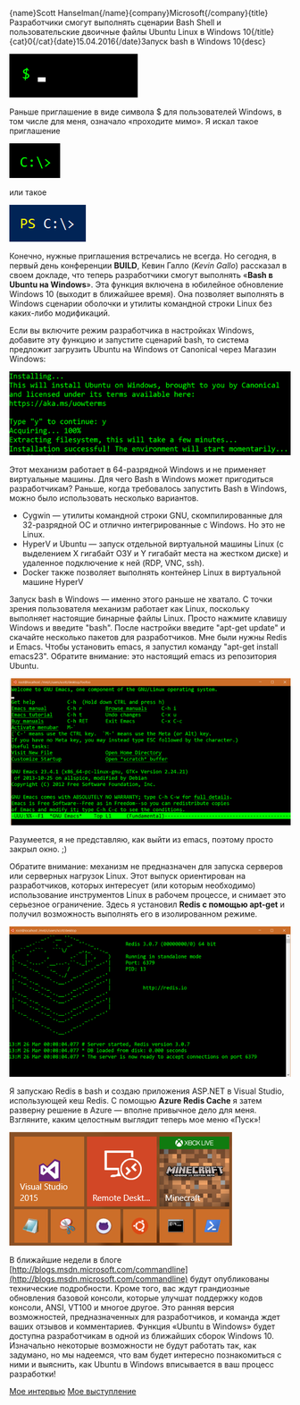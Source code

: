 {name}Scott Hanselman{/name}{company}Microsoft{/company}{title}Разработчики смогут выполнять сценарии Bash Shell и пользовательские двоичные файлы Ubuntu Linux в Windows 10{/title}{cat}0{/cat}{date}15.04.2016{/date}Запуск bash в Windows 10{desc}


 ![1](https://github.com/linuxlovesms/content/blob/master/media/bash1.png?raw=true)
 
Раньше приглашение в виде символа $ для пользователей Windows, в том числе для меня, означало «проходите мимо».
Я искал такое приглашение 

 ![2](https://github.com/linuxlovesms/content/blob/master/media/bash2.png?raw=true)
 
или такое

 ![3](https://github.com/linuxlovesms/content/blob/master/media/bash3.png?raw=true)
 
Конечно, нужные приглашения встречались не всегда. Но сегодня, в первый день конференции **BUILD**, Кевин Галло (*Kevin Gallo*) рассказал в своем докладе, что теперь разработчики смогут выполнять «**Bash в Ubuntu на Windows**». Эта функция включена в юбилейное обновление Windows 10 (выходит в ближайшее время). Она позволяет выполнять в Windows сценарии оболочки и утилиты командной строки Linux без каких-либо модификаций.

Если вы включите режим разработчика в настройках Windows, добавите эту функцию и запустите сценарий bash, то система предложит загрузить Ubuntu на Windows от Canonical через Магазин Windows:

 ![4](https://github.com/linuxlovesms/content/blob/master/media/bash4.png?raw=true)
 

Этот механизм работает в 64-разрядной Windows и не применяет виртуальные машины. Для чего Bash в Windows может пригодиться разработчикам?
Раньше, когда требовалось запустить Bash в Windows, можно было использовать несколько вариантов.

- Cygwin — утилиты командной строки GNU, скомпилированные для 32-разрядной ОС и отлично интегрированные с Windows. Но это не Linux.
- HyperV и Ubuntu — запуск отдельной виртуальной машины Linux (с выделением X гигабайт ОЗУ и Y гигабайт места на жестком диске) и удаленное подключение к ней (RDP, VNC, ssh).
- Docker также позволяет выполнять контейнер Linux в виртуальной машине HyperV

Запуск bash в Windows — именно этого раньше не хватало. С точки зрения пользователя механизм работает как Linux, поскольку выполняет настоящие бинарные файлы Linux. Просто нажмите клавишу Windows и введите "bash".
После настройки введите "apt-get update" и скачайте несколько пакетов для разработчиков. Мне были нужны Redis и Emacs. Чтобы установить emacs, я запустил команду "apt-get install emacs23". Обратите внимание: это настоящий emacs из репозитория Ubuntu.
 
 ![5](https://github.com/linuxlovesms/content/blob/master/media/bash5.png?raw=true)
 
Разумеется, я не представляю, как выйти из emacs, поэтому просто закрыл окно. ;)

Обратите внимание: механизм не предназначен для запуска серверов или серверных нагрузок Linux. Этот выпуск ориентирован на разработчиков, которых интересует (или которым необходимо) использование инструментов Linux в рабочем процессе, и снимает это серьезное ограничение. Здесь я установил **Redis с помощью apt-get** и получил возможность выполнять его в изолированном режиме.
 
 ![6](https://github.com/linuxlovesms/content/blob/master/media/bash6.png?raw=true)
 
Я запускаю Redis в bash и создаю приложения ASP.NET в Visual Studio, использующей кеш Redis. С помощью **Azure Redis Cache** я затем разверну решение в Azure — вполне привычное дело для меня. 
Взгляните, каким целостным выглядит теперь мое меню «Пуск»!
 
 ![7](https://github.com/linuxlovesms/content/blob/master/media/bash7.png?raw=true)
 
В ближайшие недели в блоге [http://blogs.msdn.microsoft.com/commandline](http://blogs.msdn.microsoft.com/commandline) будут опубликованы технические подробности. Кроме того, вас ждут грандиозные обновления базовой консоли, которые улучшат поддержку кодов консоли, ANSI, VT100 и многое другое. Это ранняя версия возможностей, предназначенных для разработчиков, и команда ждет ваших отзывов и комментариев. Функция «Ubuntu в Windows» будет доступна разработчикам в одной из ближайших сборок Windows 10. Изначально некоторые возможности не будут работать так, как задумано, но мы надеемся, что вам будет интересно познакомиться с ними и выяснить, как Ubuntu в Windows вписывается в ваш процесс разработки!

[Мое интервью](https://channel9.msdn.com/Events/Build/2016/C906)
[Мое выступление](https://channel9.msdn.com/Events/Build/2016/P488)
